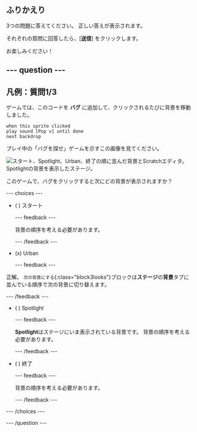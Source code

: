 ## ふりかえり

3つの問題に答えてください。 正しい答えが表示されます。

それぞれの質問に回答したら、[**送信**] をクリックします。

お楽しみください！

--- question ---
---
凡例：質問1/3
---

ゲームでは、このコードを **バグ** に追加して、クリックされるたびに背景を移動しました。

```blocks3
when this sprite clicked
play sound [Pop v] until done
next backdrop
```

プレイ中の「バグを探せ」ゲームを示すこの画像を見てください。

![スタート、Spotlight、Urban、終了の順に並んだ背景とScratchエディタ。 Spotlightの背景を表示したステージ。](images/quiz1-backdrops.png)

このゲームで、バグをクリックすると次にどの背景が表示されますか？

--- choices ---

- ( ) スタート

  --- feedback ---

  背景の順序を考える必要があります。

  --- /feedback ---

- (x) Urban

  --- feedback ---

正解。 `次の背景にする`{:class="block3looks"}ブロックは**ステージ**の**背景**タブに並んでいる順序で次の背景に切り替えます。

--- /feedback ---

- ( ) Spotlight

  --- feedback ---

  **Spotlight**はステージにいま表示されている背景です。 背景の順序を考える必要があります。

  --- /feedback ---

- ( ) 終了

  --- feedback ---

  背景の順序を考える必要があります。

  --- /feedback ---

--- /choices ---

--- /question ---
